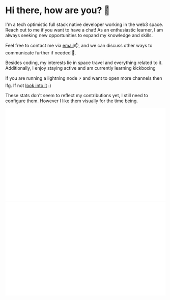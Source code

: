 # Hi there, how are you? 👋

I'm a tech optimistic full stack native developer working in the web3 space. Reach out to me if you want to have a chat! As an enthusiastic learner, I am always seeking new opportunities to expand my knowledge and skills.

Feel free to contact me via [email](mailto:thomasguntenaar@gmail.com)📫, and we can discuss other ways to communicate further if needed 💬.

Besides coding, my interests lie in space travel and everything related to it. Additionally, I enjoy staying active and am currently learning kickboxing

If you are running a lightning node ⚡ and want to open more channels then lfg. If not [look into it](https://docs.theroadtonode.com/) :)

<!--
**Tguntenaar/Tguntenaar** is a ✨ _special_ ✨ repository because its `README.md` (this file) appears on your GitHub profile.

Here are some ideas to get you started:

- 🔭 I’m currently working on ...
- 🌱 I’m currently learning ...
- 👯 I’m looking to collaborate on ...
- 🤔 I’m looking for help with ...
- 💬 Ask me about ...
- 📫 How to reach me: ...
- 😄 Pronouns: ...
- ⚡ Fun fact: ...
-->


<!-- 
As a highly skilled and motivated developer with 6 years of coding experience, I am excited to bring my expertise and passion for programming to new opportunities. With a focus on delivering high-quality solutions.

Currently based in Amsterdam, I am committed to learn a variety of technologies in the rapidly evolving field of development. Whether working independently or as part of a team, I am a dedicated problem-solver with a track record of being a good teammate.

As an enthusiastic learner, I am always seeking new opportunities to expand my knowledge and skills. 
-->


<!-- Link your stats: https://github.com/Tguntenaar/github-stats -->
These stats don't seem to reflect my contributions yet, I still need to configure them. However I like them visually for the time being.

![](https://raw.githubusercontent.com/Tguntenaar/github-stats/master/generated/overview.svg#gh-dark-mode-only) 
![](https://raw.githubusercontent.com/Tguntenaar/github-stats/master/generated/languages.svg#gh-dark-mode-only)
